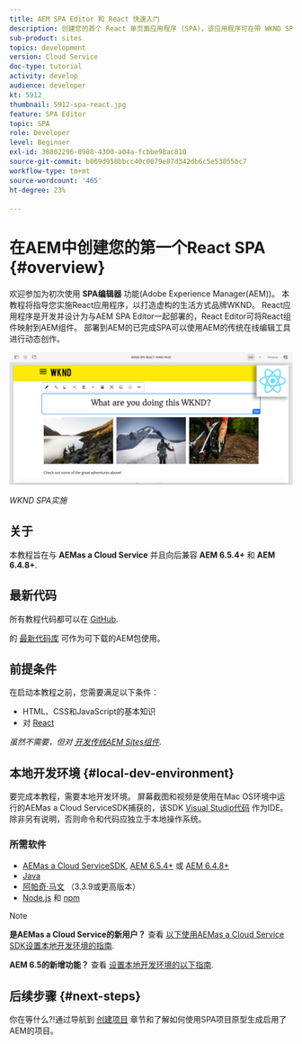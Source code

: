```yaml
---
title: AEM SPA Editor 和 React 快速入门
description: 创建您的首个 React 单页面应用程序 (SPA)，该应用程序可在带 WKND SPA 的 Adobe Experience Manager (AEM) 中编辑。了解如何结合使用 React JS 框架和 AEM 的 SPA 编辑器来创建 SPA。此多节教程演练了为虚构的生活方式品牌 WKND 实施 React 应用程序的过程。此教程涵盖了 SPA 的端到端创建以及与 AEM 的集成。
sub-product: sites
topics: development
version: Cloud Service
doc-type: tutorial
activity: develop
audience: developer
kt: 5912
thumbnail: 5912-spa-react.jpg
feature: SPA Editor
topic: SPA
role: Developer
level: Beginner
exl-id: 38802296-8988-4300-a04a-fcbbe98ac810
source-git-commit: b069d958bbcc40c0079e87d342db6c5e53055bc7
workflow-type: tm+mt
source-wordcount: '465'
ht-degree: 23%

---
```


# 在AEM中创建您的第一个React SPA {#overview}

欢迎参加为初次使用 **SPA编辑器** 功能(Adobe Experience Manager(AEM))。 本教程将指导您实施React应用程序，以打造虚构的生活方式品牌WKND。 React应用程序是开发并设计为与AEM SPA Editor一起部署的，React Editor可将React组件映射到AEM组件。 部署到AEM的已完成SPA可以使用AEM的传统在线编辑工具进行动态创作。

![已实施最终SPA](assets/wknd-spa-implementation.png)

*WKND SPA实施*

## 关于

本教程旨在与 **AEMas a Cloud Service** 并且向后兼容 **AEM 6.5.4+** 和 **AEM 6.4.8+**.

## 最新代码

所有教程代码都可以在 [GitHub](https://github.com/adobe/aem-guides-wknd-spa).

的 [最新代码库](https://github.com/adobe/aem-guides-wknd-spa/releases) 可作为可下载的AEM包使用。

## 前提条件

在启动本教程之前，您需要满足以下条件：

* HTML、CSS和JavaScript的基本知识
* 对 [React](https://reactjs.org/tutorial/tutorial.html)

*虽然不需要，但对 [开发传统AEM Sites组件](https://experienceleague.adobe.com/docs/experience-manager-learn/getting-started-wknd-tutorial-develop/overview.html?lang=zh-Hans).*

## 本地开发环境 {#local-dev-environment}

要完成本教程，需要本地开发环境。 屏幕截图和视频是使用在Mac OS环境中运行的AEMas a Cloud ServiceSDK捕获的，该SDK [Visual Studio代码](https://code.visualstudio.com/) 作为IDE。 除非另有说明，否则命令和代码应独立于本地操作系统。

### 所需软件

* [AEMas a Cloud ServiceSDK](https://experienceleague.adobe.com/docs/experience-manager-learn/cloud-service/local-development-environment-set-up/aem-runtime.html), [AEM 6.5.4+](https://experienceleague.adobe.com/docs/experience-manager-release-information/aem-release-updates/aem-releases-updates.html?lang=en#aem-65) 或 [AEM 6.4.8+](https://experienceleague.adobe.com/docs/experience-manager-release-information/aem-release-updates/aem-releases-updates.html?lang=en#aem-64)
* [Java](https://downloads.experiencecloud.adobe.com/content/software-distribution/en/general.html)
* [阿帕奇·马文](https://maven.apache.org/) （3.3.9或更高版本）
* [Node.js](https://nodejs.org/en/) 和 [npm](https://www.npmjs.com/)

>[!NOTE]
>
> **是AEMas a Cloud Service的新用户？** 查看 [以下使用AEMas a Cloud Service SDK设置本地开发环境的指南](https://experienceleague.adobe.com/docs/experience-manager-learn/cloud-service/local-development-environment-set-up/overview.html).
>
> **AEM 6.5的新增功能？** 查看 [设置本地开发环境的以下指南](https://experienceleague.adobe.com/docs/experience-manager-learn/foundation/development/set-up-a-local-aem-development-environment.html?lang=zh-Hans).

## 后续步骤 {#next-steps}

你在等什么?!通过导航到 [创建项目](create-project.md) 章节和了解如何使用SPA项目原型生成启用了AEM的项目。
